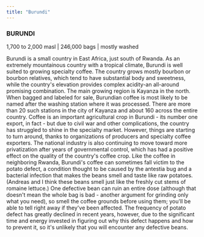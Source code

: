 ```yaml
---
title: "Burundi"
---
```

### BURUNDI

1,700 to 2,000 masl | 246,000 bags | mostly washed

Burundi is a small country in East Africa, just south of Rwanda. As an extremely mountainous country with a tropical climate, Burundi is well suited to growing specialty coffee. The country grows mostly bourbon or bourbon relatives, which tend to have substantial body and sweetness, while the country's elevation provides complex acidity-an all-around promising combination. The main growing region is Kayanza in the north. When bagged and labeled for sale, Burundian coffee is most likely to be named after the washing station where it was processed. There are more than 20 such stations in the city of Kayanza and about 160 across the entire country. Coffee is an important agricultural crop in Burundi - its number one export, in fact - but due to civil war and other complications, the country has struggled to shine in the specialty market. However, things are starting to turn around, thanks to organizations of producers and specialty coffee exporters. The national industry is also continuing to move toward more privatization after years of governmental control, which has had a positive effect on the quality of the country's coffee crop. Like the coffee in neighboring Rwanda, Burundi's coffee can sometimes fall victim to the potato defect, a condition thought to be caused by the antestia bug and a bacterial infection that makes the beans smell and taste like raw potatoes. (Andreas and I think these beans smell just like the freshly cut stems of romaine lettuce.) One defective bean can ruin an entire dose (although that doesn't mean the whole bag is bad - another argument for grinding only what you need), so smell the coffee grounds before using them; you'll be able to tell right away if they've been affected. The frequency of potato defect has greatly declined in recent years, however, due to the significant time and energy invested in figuring out why this defect happens and how to prevent it, so it's unlikely that you will encounter any defective beans.
